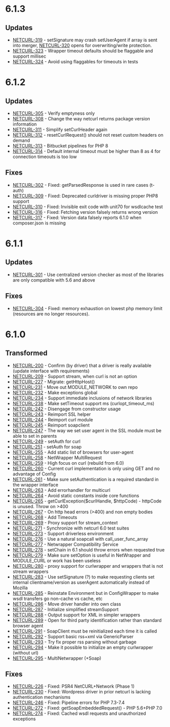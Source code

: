 # 6.1.3

## Updates

* [NETCURL-319](https://tracker.tornevall.net/browse/NETCURL-319) - setSignature may crash setUserAgent if array is sent into merger, [NETCURL-320](https://tracker.tornevall.net/browse/NETCURL-320) opens for overwriting/write protection.
* [NETCURL-323](https://tracker.tornevall.net/browse/NETCURL-323) - Wrapper timeout defaults should be flaggable and support millisec
* [NETCURL-324](https://tracker.tornevall.net/browse/NETCURL-324) - Avoid using flaggables for timeouts in tests

# 6.1.2

## Updates

* [NETCURL-305](https://tracker.tornevall.net/browse/NETCURL-305) - Verify emptyness only
* [NETCURL-308](https://tracker.tornevall.net/browse/NETCURL-308) - Change the way netcurl returns package version information
* [NETCURL-311](https://tracker.tornevall.net/browse/NETCURL-311) - Simplify setCurlHeader again
* [NETCURL-312](https://tracker.tornevall.net/browse/NETCURL-312) - resetCurlRequest() should not reset custom headers on demand
* [NETCURL-313](https://tracker.tornevall.net/browse/NETCURL-313) - Bitbucket pipelines for PHP 8
* [NETCURL-314](https://tracker.tornevall.net/browse/NETCURL-314) - Default internal timeout must be higher than 8 as 4 for connection timeouts is too low

## Fixes

* [NETCURL-302](https://tracker.tornevall.net/browse/NETCURL-302) - Fixed: getParsedResponse is used in rare cases (t-auth)
* [NETCURL-309](https://tracker.tornevall.net/browse/NETCURL-309) - Fixed: Deprecated curldriver is missing proper PHP8 support
* [NETCURL-310](https://tracker.tornevall.net/browse/NETCURL-310) - Fixed: Invisible exit code with unit70 for wsdlcache test
* [NETCURL-316](https://tracker.tornevall.net/browse/NETCURL-316) - Fixed: Fetching version falsely returns wrong version
* [NETCURL-317](https://tracker.tornevall.net/browse/NETCURL-317) - Fixed: Version data falsely reports 6.1.0 when composer.json is missing

# 6.1.1

## Updates

* [NETCURL-301](https://tracker.tornevall.net/browse/NETCURL-301) - Use centralized version checker as most of the libraries are only compatible with 5.6 and above

## Fixes

* [NETCURL-304](https://tracker.tornevall.net/browse/NETCURL-304) - Fixed: memory exhaustion on lowest php memory limit (resources are no longer resources).

# 6.1.0

## Transformed

* [NETCURL-200](https://tracker.tornevall.net/browse/NETCURL-200) - Confirm (by driver) that a driver is really available (update interface with requirements)
* [NETCURL-209](https://tracker.tornevall.net/browse/NETCURL-209) - Support stream, when curl is not an option
* [NETCURL-227](https://tracker.tornevall.net/browse/NETCURL-227) - Migrate: getHttpHost()
* [NETCURL-231](https://tracker.tornevall.net/browse/NETCURL-231) - Move out MODULE_NETWORK to own repo
* [NETCURL-232](https://tracker.tornevall.net/browse/NETCURL-232) - Make exceptions global
* [NETCURL-234](https://tracker.tornevall.net/browse/NETCURL-334) - Support immediate inclusions of network libraries
* [NETCURL-238](https://tracker.tornevall.net/browse/NETCURL-238) - Make setTimeout support ms (curlopt_timeout_ms)
* [NETCURL-242](https://tracker.tornevall.net/browse/NETCURL-242) - Disengage from constructor usage
* [NETCURL-243](https://tracker.tornevall.net/browse/NETCURL-243) - Reimport SSL helper
* [NETCURL-244](https://tracker.tornevall.net/browse/NETCURL-244) - Reimport curl module
* [NETCURL-245](https://tracker.tornevall.net/browse/NETCURL-245) - Reimport soapclient
* [NETCURL-247](https://tracker.tornevall.net/browse/NETCURL-247) - The way we set user agent in the SSL module must be able to set in parents
* [NETCURL-249](https://tracker.tornevall.net/browse/NETCURL-249) - setAuth for curl
* [NETCURL-251](https://tracker.tornevall.net/browse/NETCURL-251) - setAuth for soap
* [NETCURL-255](https://tracker.tornevall.net/browse/NETCURL-255) - Add static list of browsers for user-agent 
* [NETCURL-258](https://tracker.tornevall.net/browse/NETCURL-258) - NetWrapper MultiRequest
* [NETCURL-259](https://tracker.tornevall.net/browse/NETCURL-259) - High focus on curl (rebuild from 6.0)
* [NETCURL-260](https://tracker.tornevall.net/browse/NETCURL-260) - Current curl implementation is only using GET and no advantage of Config
* [NETCURL-261](https://tracker.tornevall.net/browse/NETCURL-261) - Make sure setAuthentication is a required standard in the wrapper interface
* [NETCURL-263](https://tracker.tornevall.net/browse/NETCURL-263) - Add errorhandler for multicurl
* [NETCURL-264](https://tracker.tornevall.net/browse/NETCURL-264) - Avoid static constants inside core functions
* [NETCURL-265](https://tracker.tornevall.net/browse/NETCURL-265) - getCurlException($curlHandle, $httpCode) - httpCode is unused. Throw on >400
* [NETCURL-267](https://tracker.tornevall.net/browse/NETCURL-267) - On http head errors (>400) and non empty bodies
* [NETCURL-268](https://tracker.tornevall.net/browse/NETCURL-268) - Add Timeouts
* [NETCURL-269](https://tracker.tornevall.net/browse/NETCURL-269) - Proxy support for stream_context
* [NETCURL-271](https://tracker.tornevall.net/browse/NETCURL-271) - Synchronize with netcurl 6.0 test suites
* [NETCURL-273](https://tracker.tornevall.net/browse/NETCURL-273) - Support driverless environment
* [NETCURL-276](https://tracker.tornevall.net/browse/NETCURL-276) - Use a natural soapcall with call_user_func_array
* [NETCURL-277](https://tracker.tornevall.net/browse/NETCURL-277) - Netwrapper Compatibility Service
* [NETCURL-278](https://tracker.tornevall.net/browse/NETCURL-278) - setChain in 6.1 should throw errors when requested true
* [NETCURL-279](https://tracker.tornevall.net/browse/NETCURL-279) - Make sure setOption is useful in NetWrapper and MODULE_CURL or work has been useless
* [NETCURL-280](https://tracker.tornevall.net/browse/NETCURL-280) - proxy support for curlwrapper and wrappers that is not stream wrappers
* [NETCURL-283](https://tracker.tornevall.net/browse/NETCURL-283) - Use setSignature (?) to make requesting clients set internal clientname/version as userAgent automatically instead of Mozilla
* [NETCURL-285](https://tracker.tornevall.net/browse/NETCURL-285) - Reinstate Environment but in ConfigWrapper to make wsdl transfers go non-cache vs cache, etc
* [NETCURL-286](https://tracker.tornevall.net/browse/NETCURL-286) - Move driver handler into own class
* [NETCURL-287](https://tracker.tornevall.net/browse/NETCURL-287) - Initialize simplified streamSupport
* [NETCURL-288](https://tracker.tornevall.net/browse/NETCURL-288) - Output support for XML in simpler wrappers
* [NETCURL-289](https://tracker.tornevall.net/browse/NETCURL-289) - Open for third party identification rather than standard browser agent
* [NETCURL-291](https://tracker.tornevall.net/browse/NETCURL-291) - SoapClient must be reinitialized each time it is called
* [NETCURL-292](https://tracker.tornevall.net/browse/NETCURL-292) - Support basic rss+xml via GenericParser
* [NETCURL-293](https://tracker.tornevall.net/browse/NETCURL-293) - Try fix proper rss parsing without garbage
* [NETCURL-294](https://tracker.tornevall.net/browse/NETCURL-294) - Make it possible to initialize an empty curlwrapper (without url)
* [NETCURL-295](https://tracker.tornevall.net/browse/NETCURL-295) - MultiNetwrapper (+Soap)

## Fixes

* [NETCURL-226](https://tracker.tornevall.net/browse/NETCURL-226) - Fixed: PSR4 NetCURL+Network (Phase 1)
* [NETCURL-230](https://tracker.tornevall.net/browse/NETCURL-230) - Fixed: Wordpress driver in prior netcurl is lacking authentication mechanisms
* [NETCURL-246](https://tracker.tornevall.net/browse/NETCURL-246) - Fixed: Pipeline errors for PHP 7.3-7.4
* [NETCURL-272](https://tracker.tornevall.net/browse/NETCURL-272) - Fixed: getSoapEmbeddedRequest() - PHP 5.6+PHP 7.0
* [NETCURL-274](https://tracker.tornevall.net/browse/NETCURL-274) - Fixed: Cached wsdl requests and unauthorized exceptions
